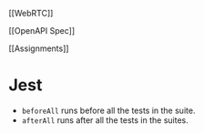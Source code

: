 
[[WebRTC]]

[[OpenAPI Spec]]

[[Assignments]]


# Jest

- `beforeAll` runs before all the tests in the suite.
- `afterAll` runs after all the tests in the suites.
